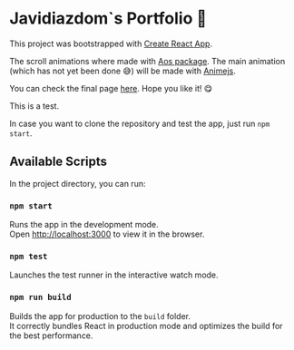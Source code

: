 # Javidiazdom`s Portfolio 🏀

This project was bootstrapped with [Create React App](https://github.com/facebook/create-react-app).

The scroll animations where made with [Aos package](https://michalsnik.github.io/aos/). The main animation (which has not yet been done 😅) will be made with [Animejs](https://animejs.com/).

You can check the final page [here](https://javidiazdom.github.io/portfolio/). Hope you like it! 😋

This is a test.

In case you want to clone the repository and test the app, just run `npm start`.

## Available Scripts

In the project directory, you can run:

### `npm start`

Runs the app in the development mode.<br>
Open [http://localhost:3000](http://localhost:3000) to view it in the browser.

### `npm test`

Launches the test runner in the interactive watch mode.<br>

### `npm run build`

Builds the app for production to the `build` folder.<br>
It correctly bundles React in production mode and optimizes the build for the best performance.
